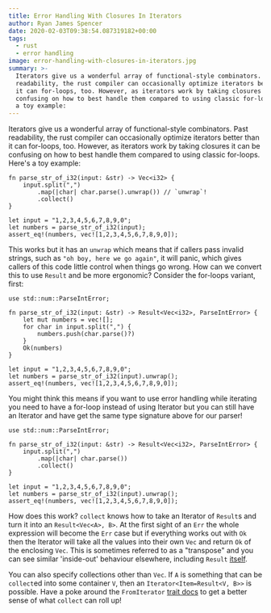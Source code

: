 ```yaml
---
title: Error Handling With Closures In Iterators
author: Ryan James Spencer
date: 2020-02-03T09:38:54.087319182+00:00
tags:
  - rust
  - error handling
image: error-handling-with-closures-in-iterators.jpg
summary: >-
  Iterators give us a wonderful array of functional-style combinators. Past
  readability, the rust compiler can occasionally optimize iterators better than
  it can for-loops, too. However, as iterators work by taking closures it can be
  confusing on how to best handle them compared to using classic for-loops. Here's
  a toy example:
---
```


Iterators give us a wonderful array of functional-style combinators. Past
readability, the rust compiler can occasionally optimize iterators better than
it can for-loops, too. However, as iterators work by taking closures it can be
confusing on how to best handle them compared to using classic for-loops. Here's
a toy example:

```
fn parse_str_of_i32(input: &str) -> Vec<i32> {
    input.split(",")
        .map(|char| char.parse().unwrap()) // `unwrap`!
        .collect()
}

let input = "1,2,3,4,5,6,7,8,9,0";
let numbers = parse_str_of_i32(input);
assert_eq!(numbers, vec![1,2,3,4,5,6,7,8,9,0]);
```

This works but it has an `unwrap` which means that if callers pass invalid
strings, such as `"oh boy, here we go again"`, it will panic, which gives
callers of this code little control when things go wrong. How can we convert
this to use `Result` and be more ergonomic? Consider the for-loops variant,
first:

```
use std::num::ParseIntError;

fn parse_str_of_i32(input: &str) -> Result<Vec<i32>, ParseIntError> {
    let mut numbers = vec![];
    for char in input.split(",") {
        numbers.push(char.parse()?)
    }
    Ok(numbers)
}

let input = "1,2,3,4,5,6,7,8,9,0";
let numbers = parse_str_of_i32(input).unwrap();
assert_eq!(numbers, vec![1,2,3,4,5,6,7,8,9,0]);
```

You might think this means if you want to use error handling while iterating you
need to have a for-loop instead of using Iterator but you can still have an
Iterator and have get the same type signature above for our parser!


```
use std::num::ParseIntError;

fn parse_str_of_i32(input: &str) -> Result<Vec<i32>, ParseIntError> {
    input.split(",")
        .map(|char| char.parse())
        .collect()
}

let input = "1,2,3,4,5,6,7,8,9,0";
let numbers = parse_str_of_i32(input).unwrap();
assert_eq!(numbers, vec![1,2,3,4,5,6,7,8,9,0]);
```

How does this work? `collect` knows how to take an Iterator of `Result`s and
turn it into an `Result<Vec<A>, B>`. At the first sight of an `Err` the whole
expression will become the `Err` case but if everything works out with `Ok` then
the Iterator will take all the values into their own `Vec` and return `Ok` of
the enclosing `Vec`. This is sometimes referred to as a "transpose" and you can
see similar 'inside-out' behaviour elsewhere, including `Result`
[itself](https://doc.rust-lang.org/std/option/enum.Option.html#method.transpose).

You can also specify collections other than `Vec`. If `A` is something that can
be `collect`ed into some container `V`, then an `Iterator<Item=Result<V, B>>` is
possible. Have a poke around the `FromIterator` [trait
docs](https://doc.rust-lang.org/std/iter/trait.FromIterator.html) to get a
better sense of what `collect` can roll up!
